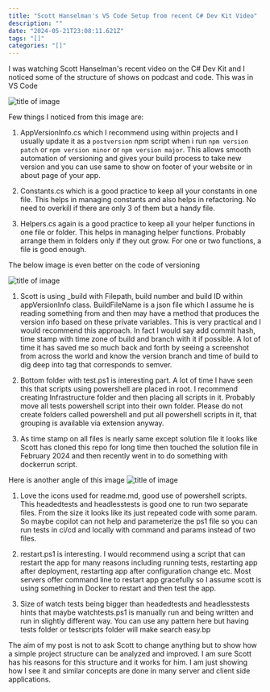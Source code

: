 ```yaml
---
title: "Scott Hanselman's VS Code Setup from recent C# Dev Kit Video"
description: ""
date: "2024-05-21T23:08:11.621Z"
tags: "[]"
categories: "[]"
---
```


I was watching Scott Hanselman's recent video on the C# Dev Kit and I noticed some of the structure of shows on podcast and code. This was in VS Code

![title of image](https://res.cloudinary.com/dfph3xsla/image/upload/f_auto,q_auto/v1/github/mfsbo/cmfutwcoyx99fpgzuppt)

Few things I noticed from this image are:

1. AppVersionInfo.cs which I recommend using within projects and I usually update it as a `postversion` npm script when i run `npm version patch` or `npm version minor` or `npm version major`. This allows smooth automation of versioning and gives your build process to take new version and you can use same to show on footer of your website or in about page of your app.

2. Constants.cs which is a good practice to keep all your constants in one file. This helps in managing constants and also helps in refactoring. No need to overkill if there are only 3 of them but a handy file.

3. Helpers.cs again is a good practice to keep all your helper functions in one file or folder. This helps in managing helper functions. Probably arrange them in folders only if they out grow. For one or two functions, a file is good enough.


The below image is even better on the code of versioning

![title of image](https://res.cloudinary.com/dfph3xsla/image/upload/f_auto,q_auto/v1/github/mfsbo/z346a8nyvei2y8k5rikj)

1. Scott is using _build with Filepath, build number and build ID within appVersionInfo class. BuildFileName is a json file which I assume he is reading something from and then may have a method that produces the version info based on these private variables. This is very practical and I would recommend this approach. In fact I would say add commit hash, time stamp with time zone of build and branch with it if possible. A lot of time it has saved me so much back and forth by seeing a screenshot from across the world and know the version branch and time of build to dig deep into tag that corresponds to semver.

2. Bottom folder with test.ps1 is interesting part. A lot of time I have seen this that scripts using powershell are placed in root. I recommend creating Infrastructure folder and then placing all scripts in it. Probably move all tests powershell script into their own folder. Please do not create folders called powershell and put all powershell scripts in it, that grouping is available via extension anyway. 

3. As time stamp on all files is nearly same except solution file it looks like Scott has cloned this repo for long time then touched the solution file in February 2024 and then recently went in to do something with dockerrun script. 

Here is another angle of this image
![title of image](https://res.cloudinary.com/dfph3xsla/image/upload/f_auto,q_auto/v1/github/mfsbo/eea4fleae4vixyidjxe1)

1. Love the icons used for readme.md, good use of powershell scripts. This headedtests and headlesstests is good one to run two separate files. From the size it looks like its just repeated code with some param. So maybe copilot can not help and parameterize the ps1 file so you can run tests in ci/cd and locally with command and params instead of two files.

2. restart.ps1 is interesting. I would recommend using a script that can restart the app for many reasons including running tests, restarting app after deployment, restarting app after configuration change etc. Most servers offer command line to restart app gracefully so I assume scott is using something in Docker to restart and then test the app.

3. Size of watch tests being bigger than headedtests and headlesstests hints that maybe watchtests.ps1 is manually run and being written and run in slightly different way. You can use any pattern here but having tests folder or testscripts folder will make search easy.bp


The aim of my post is not to ask Scott to change anything but to show how a simple project structure can be analyzed and improved. I am sure Scott has his reasons for this structure and it works for him. I am just showing how I see it and similar concepts are done in many server and client side applications.
